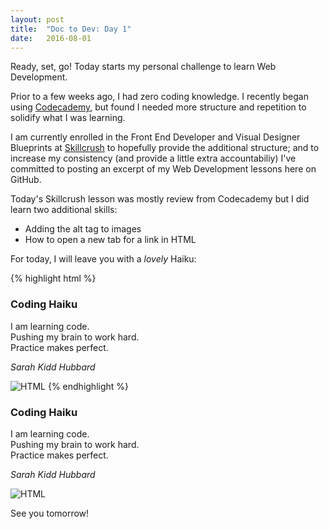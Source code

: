 ```yaml
---
layout: post
title:  "Doc to Dev: Day 1"
date:   2016-08-01
---
```


Ready, set, go! Today starts my personal challenge to learn Web Development.

Prior to a few weeks ago, I had zero coding knowledge. I recently began using [Codecademy](https://www.codecademy.com/),
but found I needed more structure and repetition to solidify what I was learning.

I am currently enrolled in the Front End Developer and Visual Designer Blueprints at [Skillcrush](http://www.skillcrush.com) to hopefully
provide the additional structure; and to increase my consistency (and provide a little extra accountabiliy)
I've committed to posting an excerpt of my Web Development lessons here on GitHub.

Today's Skillcrush lesson was mostly review from Codecademy but I did learn two additional skills:
- Adding the alt tag to images
- How to open a new tab for a link in HTML

For today, I will leave you with a *lovely* Haiku:

{% highlight html %}
<h3>Coding Haiku</h3>
<p>I am learning code.<br>
Pushing my brain to work hard.<br>
Practice makes perfect.</p>
<p><em>Sarah Kidd Hubbard</em></p>
<img src = "http://www.suvi.org/htmleditor/html-text.jpg" alt = "HTML"/>
{% endhighlight %}

<h3>Coding Haiku</h3>
<p>I am learning code.<br>
Pushing my brain to work hard.<br>
Practice makes perfect.</p>
<p><em>Sarah Kidd Hubbard</em></p>
<img src = "http://www.suvi.org/htmleditor/html-text.jpg" alt = "HTML"/>

See you tomorrow!
